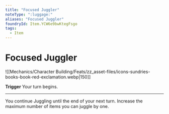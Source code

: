 ```yaml
---
title: "Focused Juggler"
noteType: ":luggage:"
aliases: "Focused Juggler"
foundryId: Item.YCW6e9bwKtegFsgo
tags:
  - Item
---
```


# Focused Juggler
![[Mechanics/Character Building/Feats/zz_asset-files/icons-sundries-books-book-red-exclamation.webp|150]]

**Trigger** Your turn begins.

* * *

You continue Juggling until the end of your next turn. Increase the maximum number of items you can juggle by one.
